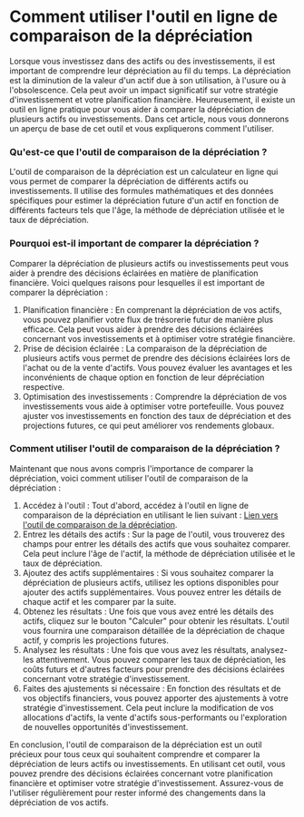 Comment utiliser l'outil en ligne de comparaison de la dépréciation
===================================================================

Lorsque vous investissez dans des actifs ou des investissements, il est important de comprendre leur dépréciation au fil du temps. La dépréciation est la diminution de la valeur d'un actif due à son utilisation, à l'usure ou à l'obsolescence. Cela peut avoir un impact significatif sur votre stratégie d'investissement et votre planification financière. Heureusement, il existe un outil en ligne pratique pour vous aider à comparer la dépréciation de plusieurs actifs ou investissements. Dans cet article, nous vous donnerons un aperçu de base de cet outil et vous expliquerons comment l'utiliser.

### Qu'est-ce que l'outil de comparaison de la dépréciation ?

L'outil de comparaison de la dépréciation est un calculateur en ligne qui vous permet de comparer la dépréciation de différents actifs ou investissements. Il utilise des formules mathématiques et des données spécifiques pour estimer la dépréciation future d'un actif en fonction de différents facteurs tels que l'âge, la méthode de dépréciation utilisée et le taux de dépréciation.

### Pourquoi est-il important de comparer la dépréciation ?

Comparer la dépréciation de plusieurs actifs ou investissements peut vous aider à prendre des décisions éclairées en matière de planification financière. Voici quelques raisons pour lesquelles il est important de comparer la dépréciation :

1. Planification financière : En comprenant la dépréciation de vos actifs, vous pouvez planifier votre flux de trésorerie futur de manière plus efficace. Cela peut vous aider à prendre des décisions éclairées concernant vos investissements et à optimiser votre stratégie financière.
2. Prise de décision éclairée : La comparaison de la dépréciation de plusieurs actifs vous permet de prendre des décisions éclairées lors de l'achat ou de la vente d'actifs. Vous pouvez évaluer les avantages et les inconvénients de chaque option en fonction de leur dépréciation respective.
3. Optimisation des investissements : Comprendre la dépréciation de vos investissements vous aide à optimiser votre portefeuille. Vous pouvez ajuster vos investissements en fonction des taux de dépréciation et des projections futures, ce qui peut améliorer vos rendements globaux.

### Comment utiliser l'outil de comparaison de la dépréciation ?

Maintenant que nous avons compris l'importance de comparer la dépréciation, voici comment utiliser l'outil de comparaison de la dépréciation :

1. Accédez à l'outil : Tout d'abord, accédez à l'outil en ligne de comparaison de la dépréciation en utilisant le lien suivant : [Lien vers l'outil de comparaison de la dépréciation](https://www.onlinecalculatorsfree.com/fr/financial/depreciation-comparison-calculator.html).
2. Entrez les détails des actifs : Sur la page de l'outil, vous trouverez des champs pour entrer les détails des actifs que vous souhaitez comparer. Cela peut inclure l'âge de l'actif, la méthode de dépréciation utilisée et le taux de dépréciation.
3. Ajoutez des actifs supplémentaires : Si vous souhaitez comparer la dépréciation de plusieurs actifs, utilisez les options disponibles pour ajouter des actifs supplémentaires. Vous pouvez entrer les détails de chaque actif et les comparer par la suite.
4. Obtenez les résultats : Une fois que vous avez entré les détails des actifs, cliquez sur le bouton "Calculer" pour obtenir les résultats. L'outil vous fournira une comparaison détaillée de la dépréciation de chaque actif, y compris les projections futures.
5. Analysez les résultats : Une fois que vous avez les résultats, analysez-les attentivement. Vous pouvez comparer les taux de dépréciation, les coûts futurs et d'autres facteurs pour prendre des décisions éclairées concernant votre stratégie d'investissement.
6. Faites des ajustements si nécessaire : En fonction des résultats et de vos objectifs financiers, vous pouvez apporter des ajustements à votre stratégie d'investissement. Cela peut inclure la modification de vos allocations d'actifs, la vente d'actifs sous-performants ou l'exploration de nouvelles opportunités d'investissement.

En conclusion, l'outil de comparaison de la dépréciation est un outil précieux pour tous ceux qui souhaitent comprendre et comparer la dépréciation de leurs actifs ou investissements. En utilisant cet outil, vous pouvez prendre des décisions éclairées concernant votre planification financière et optimiser votre stratégie d'investissement. Assurez-vous de l'utiliser régulièrement pour rester informé des changements dans la dépréciation de vos actifs.